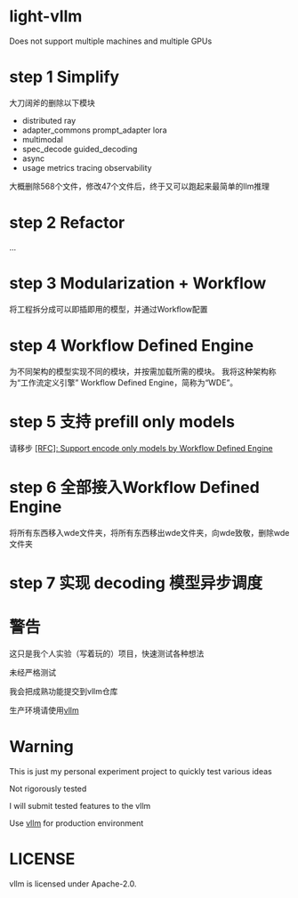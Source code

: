 # light-vllm
Does not support multiple machines and multiple GPUs

# step 1 Simplify
大刀阔斧的删除以下模块
- distributed ray
- adapter_commons prompt_adapter lora 
- multimodal
- spec_decode guided_decoding
- async
- usage metrics tracing observability

大概删除568个文件，修改47个文件后，终于又可以跑起来最简单的llm推理

# step 2 Refactor
...

# step 3 Modularization + Workflow
将工程拆分成可以即插即用的模型，并通过Workflow配置

# step 4 Workflow Defined Engine
为不同架构的模型实现不同的模块，并按需加载所需的模块。
我将这种架构称为“工作流定义引擎” Workflow Defined Engine，简称为“WDE”。

# step 5 支持 prefill only models
请移步 [[RFC]: Support encode only models by Workflow Defined Engine](https://github.com/vllm-project/vllm/issues/8453)

# step 6 全部接入Workflow Defined Engine
将所有东西移入wde文件夹，将所有东西移出wde文件夹，向wde致敬，删除wde文件夹

# step 7 实现 decoding 模型异步调度


# 警告
这只是我个人实验（写着玩的）项目，快速测试各种想法

未经严格测试

我会把成熟功能提交到vllm仓库

生产环境请使用[vllm](https://github.com/vllm-project/vllm)

# Warning
This is just my personal experiment project to quickly test various ideas

Not rigorously tested

I will submit tested features to the vllm

Use [vllm](https://github.com/vllm-project/vllm) for production environment


# LICENSE
vllm is licensed under Apache-2.0.
